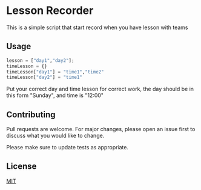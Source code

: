 # Lesson Recorder 

This is a simple script that start record when you have lesson with teams

## Usage

```python
lesson = ["day1","day2"];
timeLesson = {}
timeLesson["day1"] = "time1","time2"
timeLesson["day2"] = "time1"
```
Put your correct day and time lesson for correct work, the day should be in this form "Sunday", and time is "12:00"
## Contributing
Pull requests are welcome. For major changes, please open an issue first to discuss what you would like to change.

Please make sure to update tests as appropriate.

## License
[MIT](https://choosealicense.com/licenses/mit/)
